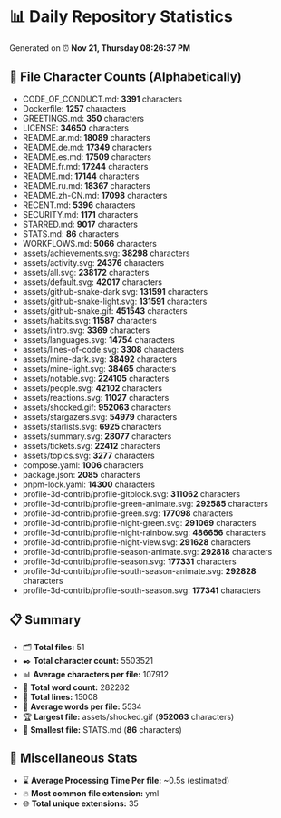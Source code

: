 # 📊 Daily Repository Statistics
Generated on ⏰ **Nov 21, Thursday 08:26:37 PM**

## 📂 File Character Counts (Alphabetically)
- CODE_OF_CONDUCT.md: **3391** characters
- Dockerfile: **1257** characters
- GREETINGS.md: **350** characters
- LICENSE: **34650** characters
- README.ar.md: **18089** characters
- README.de.md: **17349** characters
- README.es.md: **17509** characters
- README.fr.md: **17244** characters
- README.md: **17144** characters
- README.ru.md: **18367** characters
- README.zh-CN.md: **17098** characters
- RECENT.md: **5396** characters
- SECURITY.md: **1171** characters
- STARRED.md: **9017** characters
- STATS.md: **86** characters
- WORKFLOWS.md: **5066** characters
- assets/achievements.svg: **38298** characters
- assets/activity.svg: **24376** characters
- assets/all.svg: **238172** characters
- assets/default.svg: **42017** characters
- assets/github-snake-dark.svg: **131591** characters
- assets/github-snake-light.svg: **131591** characters
- assets/github-snake.gif: **451543** characters
- assets/habits.svg: **11587** characters
- assets/intro.svg: **3369** characters
- assets/languages.svg: **14754** characters
- assets/lines-of-code.svg: **3308** characters
- assets/mine-dark.svg: **38492** characters
- assets/mine-light.svg: **38465** characters
- assets/notable.svg: **224105** characters
- assets/people.svg: **42102** characters
- assets/reactions.svg: **11027** characters
- assets/shocked.gif: **952063** characters
- assets/stargazers.svg: **54979** characters
- assets/starlists.svg: **6925** characters
- assets/summary.svg: **28077** characters
- assets/tickets.svg: **22412** characters
- assets/topics.svg: **3277** characters
- compose.yaml: **1006** characters
- package.json: **2085** characters
- pnpm-lock.yaml: **14300** characters
- profile-3d-contrib/profile-gitblock.svg: **311062** characters
- profile-3d-contrib/profile-green-animate.svg: **292585** characters
- profile-3d-contrib/profile-green.svg: **177098** characters
- profile-3d-contrib/profile-night-green.svg: **291069** characters
- profile-3d-contrib/profile-night-rainbow.svg: **486656** characters
- profile-3d-contrib/profile-night-view.svg: **291628** characters
- profile-3d-contrib/profile-season-animate.svg: **292818** characters
- profile-3d-contrib/profile-season.svg: **177331** characters
- profile-3d-contrib/profile-south-season-animate.svg: **292828** characters
- profile-3d-contrib/profile-south-season.svg: **177341** characters

## 📋 Summary
- 🗂️ **Total files:** 51
- ✒️ **Total character count:** 5503521
- 📊 **Average characters per file:** 107912
- 📝 **Total word count:** 282282
- 🧾 **Total lines:** 15008
- 📐 **Average words per file:** 5534
- 🏆 **Largest file:** assets/shocked.gif (**952063** characters)
- 🥉 **Smallest file:** STATS.md (**86** characters)

## 🌟 Miscellaneous Stats
- ⌛ **Average Processing Time Per file:** ~0.5s (estimated)
- 🔥 **Most common file extension:** yml
- 🌐 **Total unique extensions:** 35
